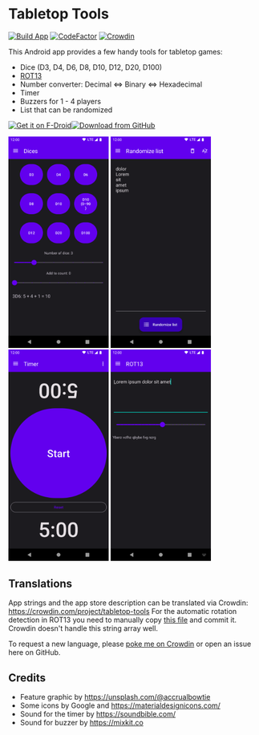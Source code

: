 # Tabletop Tools

[![Build App](https://github.com/mueller-ma/TabletopTools/actions/workflows/build.yml/badge.svg)](https://github.com/mueller-ma/TabletopTools/actions/workflows/build.yml)
[![CodeFactor](https://www.codefactor.io/repository/github/mueller-ma/tabletoptools/badge)](https://www.codefactor.io/repository/github/mueller-ma/tabletoptools)
[![Crowdin](https://badges.crowdin.net/tabletop-tools/localized.svg)](https://crowdin.com/project/tabletop-tools)

This Android app provides a few handy tools for tabletop games:
* Dice (D3, D4, D6, D8, D10, D12, D20, D100)
* [ROT13](https://en.wikipedia.org/wiki/ROT13)
* Number converter: Decimal <=> Binary <=> Hexadecimal
* Timer
* Buzzers for 1 - 4 players
* List that can be randomized

[<img alt="Get it on F-Droid" height="80" src="https://raw.githubusercontent.com/mueller-ma/android-common/main/assets/get-it-on-fdroid.png"/>](https://f-droid.org/de/packages/com.github.muellerma.tabletoptools/)[<img alt="Download from GitHub" height="80" src="https://raw.githubusercontent.com/mueller-ma/android-common/main/assets/direct-apk-download.png"/>](https://github.com/mueller-ma/TabletopTools/releases)

<img src="fastlane/metadata/android/en-US/images/phoneScreenshots/1.png" alt="Screenshot" width=200px> <img src="fastlane/metadata/android/en-US/images/phoneScreenshots/2.png" alt="Screenshot" width=200px> <img src="fastlane/metadata/android/en-US/images/phoneScreenshots/3.png" alt="Screenshot" width=200px> <img src="fastlane/metadata/android/en-US/images/phoneScreenshots/4.png" alt="Screenshot" width=200px>

## Translations

App strings and the app store description can be translated via Crowdin: https://crowdin.com/project/tabletop-tools
For the automatic rotation detection in ROT13 you need to manually copy [this file](https://github.com/mueller-ma/TabletopTools/blob/main/app/src/main/res/values/common_words.xml) and commit it.
Crowdin doesn't handle this string array well.

To request a new language, please [poke me on Crowdin](https://crowdin.com/profile/mueller-ma) or open an issue here on GitHub. 

## Credits

* Feature graphic by https://unsplash.com/@accrualbowtie
* Some icons by Google and https://materialdesignicons.com/
* Sound for the timer by https://soundbible.com/
* Sound for buzzer by https://mixkit.co
